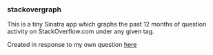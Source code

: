 ### stackovergraph

This is a tiny Sinatra app which graphs the past 12 months of question activity on StackOverflow.com under any given tag.

Created in response to my own question [here](http://stackapps.com/questions/1770/is-there-an-app-which-graphs-arbitrary-tag-volume-over-time)
